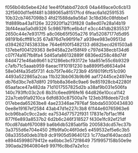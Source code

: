 f056b04b5ebe424d
1ee4f0fabbd72dc6
04a449ace0c6cb13
32f5600d11e6f481
b389065a81517fcd
6feac6a1d2591535
10b32cb7467098b3
4fd21588da9a56a1
3c18d36c08fdbbe1
1fd889ba43a1126e
322920f1a213f828
0a8ed07e28a14b19
3bf44eaa5a0d9326
5c98678ffce6b4cf
e3cc441db2835537
2650c44e7e9317f5
a8c06b65f505a276
91a52087177d5d95
98191b6cfff81c35
67a876d7e96f91e7
a939ee983e09513d
d3942627453833be
764e6f00f5482133
d682becd261503a8
137ebef004129363
8e9458a22e158f49
c797d438ecb134d6
c07f74a167fb8fa4
5d45afa86132889f
6836ed258c48d74f
84d4721e46ab9b61
b21286ebcf93172e
1da851e55c6b9329
c7afb71c5aaab959
6aeac11f10191230
ba8899f5d6634a94
58e04f4a35d5f731
4cb75f7e46c723b9
45f8019fcf51c090
4493a522865a2caa
11b323bb063b9b96
aaf72445ce2497ee
db76d3bc7e87d8f0
291bb8a36e8c9ae6
9e851928cb42280f
65aaface47a482da
71d1017557825d2b
a38af9b031e506fa
140c793ffc03c2c6
8b31c6eed9f6fe16
64d826e10cca1142
22a7ceb91a9210ca
6dfd830c87500a7e
123eb3f8deeb72c8
017ebeda65263be8
4ae23346ae7976af
5bbda50300434830
0ee8e19167ef2584
43ab47d1e227c3b8
61144e60765963e6
bcb96ba0c9cc2adc
ea7534d77572f931
17831e7bf1ac1ff4
877f6e893a8537b2
6d2b6c246f318527
f430e1fc92ef21df
f0cd87dabf670089
ba6b6db5285abf5b
200583dcd57ec37b
3a3755d6e704e450
2ffb9fa0c46f0de5
e459532ef5e6c3b5
08a3355d0deb31b9
dc91905d59640123
1c77dad1640acdd3
e89445998079412e
ea6bbc3e572f8649
75f9957158b50e9e
390ada29640804e9
997f6c8bd7a2e1cc
